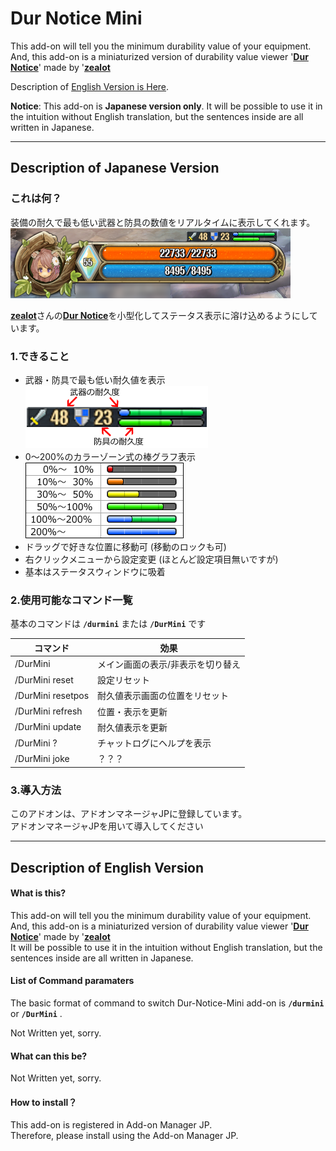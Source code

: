 # Dur Notice Mini

This add-on will tell you the minimum durability value of your equipment.  
And, this add-on is a miniaturized version of durability value viewer '[**Dur Notice**](https://github.com/mythzeal)' made by '[**zealot**](https://github.com/mythzeal/tos_addon/tree/master/DurNotice)  
  
Description of [English Version is Here](#description-of-english-version).  
  
**Notice**: This add-on is **Japanese version only**. It will be possible to use it in the intuition without English translation, but the sentences inside are all written in Japanese.  

---
## Description of Japanese Version 
### これは何？
装備の耐久で最も低い武器と防具の数値をリアルタイムに表示してくれます。  
![alt text](https://github.com/Toukibi/ToSAddon/blob/ForImage/DurNoticeMini/Main/img/topimage.png?raw=true "Image of snap to status frame")

[**zealot**](https://github.com/mythzeal)さんの[**Dur Notice**](https://github.com/mythzeal/tos_addon/tree/master/DurNotice)を小型化してステータス表示に溶け込めるようにしています。
  
  
### 1.できること
* 武器・防具で最も低い耐久値を表示  
![alt text](https://github.com/Toukibi/ToSAddon/blob/ForImage/DurNoticeMini/Main/img/mainparts.png?raw=true "Image of main frame")
* 0～200%のカラーゾーン式の棒グラフ表示  
![alt text](https://github.com/Toukibi/ToSAddon/blob/ForImage/DurNoticeMini/Main/img/gauge.png?raw=true "Image of gauge")
* ドラッグで好きな位置に移動可 (移動のロックも可)
* 右クリックメニューから設定変更 (ほとんど設定項目無いですが)
* 基本はステータスウィンドウに吸着
  
### 2.使用可能なコマンド一覧
基本のコマンドは **`/durmini`** または **`/DurMini`** です  

|コマンド|効果|
|---|---|
|/DurMini|メイン画面の表示/非表示を切り替え|
|/DurMini reset|設定リセット|
|/DurMini resetpos|耐久値表示画面の位置をリセット|
|/DurMini refresh|位置・表示を更新|
|/DurMini update|耐久値表示を更新|
|/DurMini ?|チャットログにヘルプを表示|
|/DurMini joke|？？？|


### 3.導入方法
このアドオンは、アドオンマネージャJPに登録しています。  
アドオンマネージャJPを用いて導入してください  
  

---
## Description of English Version 
#### What is this?
This add-on will tell you the minimum durability value of your equipment.  
And, this add-on is a miniaturized version of durability value viewer '[**Dur Notice**](https://github.com/mythzeal)' made by '[**zealot**](https://github.com/mythzeal/tos_addon/tree/master/DurNotice)  
It will be possible to use it in the intuition without English translation, but the sentences inside are all written in Japanese.  
  
#### List of Command paramaters
The basic format of command to switch Dur-Notice-Mini add-on is **`/durmini`** or **`/DurMini`** .  
  
Not Written yet, sorry.  

#### What can this be?
Not Written yet, sorry.



#### How to install？
This add-on is registered in Add-on Manager JP.  
Therefore, please install using the Add-on Manager JP.
